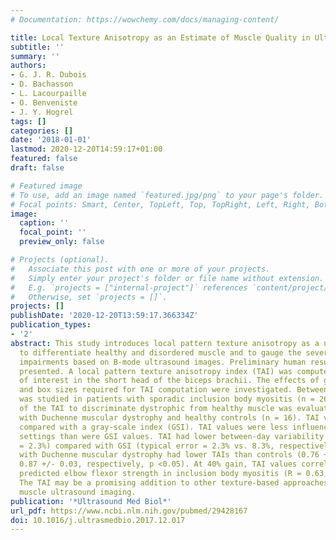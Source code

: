 ```yaml
---
# Documentation: https://wowchemy.com/docs/managing-content/

title: Local Texture Anisotropy as an Estimate of Muscle Quality in Ultrasound Imaging
subtitle: ''
summary: ''
authors:
- G. J. R. Dubois
- D. Bachasson
- L. Lacourpaille
- O. Benveniste
- J. Y. Hogrel
tags: []
categories: []
date: '2018-01-01'
lastmod: 2020-12-20T14:59:17+01:00
featured: false
draft: false

# Featured image
# To use, add an image named `featured.jpg/png` to your page's folder.
# Focal points: Smart, Center, TopLeft, Top, TopRight, Left, Right, BottomLeft, Bottom, BottomRight.
image:
  caption: ''
  focal_point: ''
  preview_only: false

# Projects (optional).
#   Associate this post with one or more of your projects.
#   Simply enter your project's folder or file name without extension.
#   E.g. `projects = ["internal-project"]` references `content/project/deep-learning/index.md`.
#   Otherwise, set `projects = []`.
projects: []
publishDate: '2020-12-20T13:59:17.366334Z'
publication_types:
- '2'
abstract: This study introduces local pattern texture anisotropy as a novel parameter
  to differentiate healthy and disordered muscle and to gauge the severity of muscle
  impairments based on B-mode ultrasound images. Preliminary human results are also
  presented. A local pattern texture anisotropy index (TAI) was computed in one region
  of interest in the short head of the biceps brachii. The effects of gain settings
  and box sizes required for TAI computation were investigated. Between-day reliability
  was studied in patients with sporadic inclusion body myositis (n = 26). The ability
  of the TAI to discriminate dystrophic from healthy muscle was evaluated in patients
  with Duchenne muscular dystrophy and healthy controls (n = 16). TAI values were
  compared with a gray-scale index (GSI). TAI values were less influenced by gain
  settings than were GSI values. TAI had lower between-day variability (typical error
  = 2.3%) compared with GSI (typical error = 2.3% vs. 8.3%, respectively). Patients
  with Duchenne muscular dystrophy had lower TAIs than controls (0.76 +/- 0.06 vs.
  0.87 +/- 0.03, respectively, p <0.05). At 40% gain, TAI values correlated with percentage
  predicted elbow flexor strength in inclusion body myositis (R = 0.63, p <0.001).
  The TAI may be a promising addition to other texture-based approaches for quantitative
  muscle ultrasound imaging.
publication: '*Ultrasound Med Biol*'
url_pdf: https://www.ncbi.nlm.nih.gov/pubmed/29428167
doi: 10.1016/j.ultrasmedbio.2017.12.017
---
```

